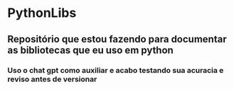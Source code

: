 # PythonLibs
## Repositório que estou fazendo para documentar as bibliotecas que eu uso em python
### Uso o chat gpt como auxiliar e acabo testando sua acuracia e reviso antes de versionar 
